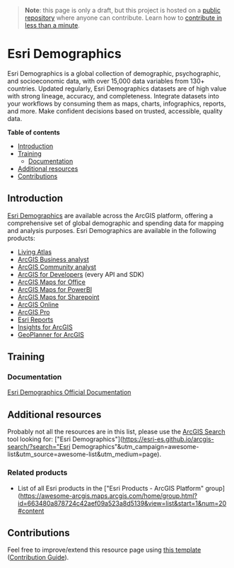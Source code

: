 > **Note**: this page is only a draft, but this project is hosted on a [public repository](https://github.com/hhkaos/awesome-arcgis) where anyone can contribute. Learn how to [contribute in less than a minute](https://github.com/hhkaos/awesome-arcgis/blob/master/CONTRIBUTING.md#contributions).

# Esri Demographics

Esri Demographics is a global collection of demographic, psychographic, and socioeconomic data, with over 15,000 data variables from 130+ countries. Updated regularly, Esri Demographics datasets are of high value with strong lineage, accuracy, and completeness. Integrate datasets into your workflows by consuming them as maps, charts, infographics, reports, and more. Make confident decisions based on trusted, accessible, quality data.

<!-- START doctoc generated TOC please keep comment here to allow auto update -->
<!-- DON'T EDIT THIS SECTION, INSTEAD RE-RUN doctoc TO UPDATE -->
**Table of contents**

- [Introduction](#introduction)
- [Training](#training)
  - [Documentation](#documentation)
- [Additional resources](#additional-resources)
- [Contributions](#contributions)

<!-- END doctoc generated TOC please keep comment here to allow auto update -->

## Introduction

[Esri Demographics](https://www.esri.com/en-us/arcgis/products/esri-demographics/overview) are available across the ArcGIS platform, offering a comprehensive set of global demographic and spending data for mapping and analysis purposes. Esri Demographics are available in the following products:

* [Living Atlas](../../living-atlas/README.md)
* [ArcGIS Business analyst](../arcgis-business-analyst/README.md)
* [ArcGIS Community analyst](../arcgis-community-analyst/README.md)
* [ArcGIS for Developers](../../developers/README.md) (every API and SDK)
* [ArcGIS Maps for Office](../arcgis-maps-for-office/README.md)
* [ArcGIS Maps for PowerBI](../arcgis-maps-for-power-bi/README.md)
* [ArcGIS Maps for Sharepoint](../arcgis-maps-for-sharepoint/README.md)
* [ArcGIS Online](../arcgis-online/README.md)
* [ArcGIS Pro](../arcgis-desktop/arcgis-pro/README.md)
* [Esri Reports](https://www.esri.com/en-us/arcgis/products/buy-reports/overview)
* [Insights for ArcGIS](../insights-for-arcgis/README.md)
* [GeoPlanner for ArcGIS](../geoplanner-for-arcgis/README.md)

## Training

### Documentation

[Esri Demographics Official Documentation](http://doc.arcgis.com/en/esri-demographics/)

## Additional resources

Probably not all the resources are in this list, please use the [ArcGIS Search](https://esri-es.github.io/arcgis-search/) tool looking for: ["Esri Demographics"](https://esri-es.github.io/arcgis-search/?search="Esri Demographics"&utm_campaign=awesome-list&utm_source=awesome-list&utm_medium=page).

### Related products

* List of all Esri products in the ["Esri Products - ArcGIS Platform" group](https://awesome-arcgis.maps.arcgis.com/home/group.html?id=663480a878724c42aef09a523a8d5139&view=list&start=1&num=20#content

## Contributions

Feel free to improve/extend this resource page using [this template](https://github.com/hhkaos/awesome-arcgis/blob/master/templates/PRODUCT_PAGE_TEMPLATE.md) ([Contribution Guide](https://github.com/hhkaos/awesome-arcgis/blob/master/CONTRIBUTING.md)).
